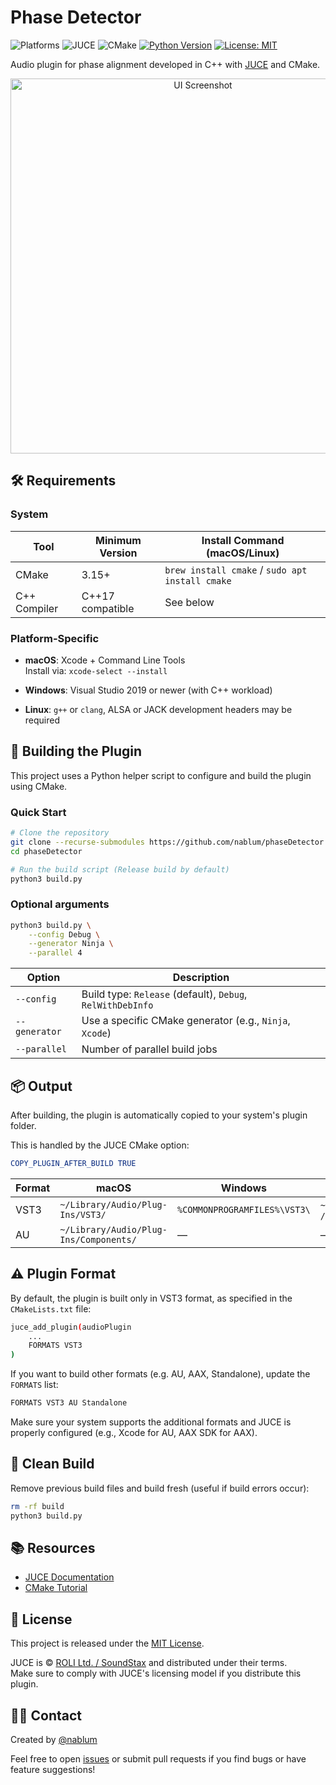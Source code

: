 # Phase Detector

![Platforms](https://img.shields.io/badge/platform-macOS%20%7C%20Windows%20%7C%20Linux-brightgreen.svg)
![JUCE](https://img.shields.io/badge/made%20with-JUCE-brightgreen.svg)
![CMake](https://img.shields.io/badge/build%20system-CMake-blue.svg)
[![Python Version](https://img.shields.io/badge/python-3.6%2B-blue.svg)](https://www.python.org/)
[![License: MIT](https://img.shields.io/badge/License-MIT-yellow.svg)](LICENSE)

Audio plugin for phase alignment developed in C++ with [JUCE](https://juce.com) and CMake.

<p align="center">
  <img
    src="https://github.com/user-attachments/assets/4ae690e6-b46b-4a27-9e40-f000ef349599"
    alt="UI Screenshot"
    width="600"
  />
</p>

## 🛠️ Requirements

### System

| Tool          | Minimum Version   | Install Command (macOS/Linux)                   |
|---------------|-------------------|-------------------------------------------------|
| CMake         | 3.15+             | `brew install cmake` / `sudo apt install cmake` |
| C++ Compiler  | C++17 compatible  | See below                                       |

### Platform-Specific

- **macOS**: Xcode + Command Line Tools  
  Install via: `xcode-select --install`
  
- **Windows**: Visual Studio 2019 or newer (with C++ workload)
  
- **Linux**: `g++` or `clang`, ALSA or JACK development headers may be required

## 🧪 Building the Plugin

This project uses a Python helper script to configure and build the plugin using CMake.

### Quick Start

```bash
# Clone the repository
git clone --recurse-submodules https://github.com/nablum/phaseDetector.git
cd phaseDetector

# Run the build script (Release build by default)
python3 build.py
```

### Optional arguments

```bash
python3 build.py \
    --config Debug \
    --generator Ninja \
    --parallel 4
```

| Option        | Description                                                |
| ------------- | ---------------------------------------------------------- |
| `--config`    | Build type: `Release` (default), `Debug`, `RelWithDebInfo` |
| `--generator` | Use a specific CMake generator (e.g., `Ninja`, `Xcode`)    |
| `--parallel`  | Number of parallel build jobs                              |

## 📦 Output

After building, the plugin is automatically copied to your system's plugin folder.

This is handled by the JUCE CMake option:

```cmake
COPY_PLUGIN_AFTER_BUILD TRUE

```

| Format | macOS                                  | Windows                      | Linux                          |
| ------ | -------------------------------------- | ---------------------------- | ------------------------------ |
| VST3   | `~/Library/Audio/Plug-Ins/VST3/`       | `%COMMONPROGRAMFILES%\VST3\` | `~/.vst3/` or `/usr/lib/vst3/` |
| AU     | `~/Library/Audio/Plug-Ins/Components/` | —                            | —                              |

## ⚠️ Plugin Format

By default, the plugin is built only in VST3 format, as specified in the `CMakeLists.txt` file:

```bash
juce_add_plugin(audioPlugin
    ...
    FORMATS VST3
)
```

If you want to build other formats (e.g. AU, AAX, Standalone), update the `FORMATS` list:

```bash
FORMATS VST3 AU Standalone
```

Make sure your system supports the additional formats and JUCE is properly configured (e.g., Xcode for AU, AAX SDK for AAX).

## 🧼 Clean Build

Remove previous build files and build fresh (useful if build errors occur):

```bash
rm -rf build
python3 build.py
```

## 📚 Resources

- [JUCE Documentation](https://docs.juce.com/)
- [CMake Tutorial](https://cmake.org/cmake/help/latest/guide/tutorial/index.html)

## 📄 License

This project is released under the [MIT License](LICENSE).

JUCE is © [ROLI Ltd. / SoundStax](https://juce.com) and distributed under their terms.  
Make sure to comply with JUCE's licensing model if you distribute this plugin.

## 🙋‍♂️ Contact

Created by [@nablum](https://github.com/nablum)

Feel free to open [issues](https://github.com/nablum/phaseDetector/issues) or submit pull requests if you find bugs or have feature suggestions!
